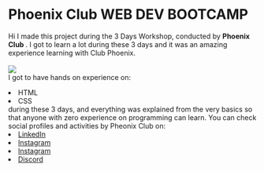 # Phoenix Club WEB DEV BOOTCAMP
Hi I made this project during the 3 Days Workshop, conducted by <b> Phoenix Club
</b>.
I got to learn a lot during these 3 days and it was an amazing experience learning with Club Phoenix.
<br><br>
<img src="(https://user-images.githubusercontent.com/59494745/160250627-85432229-147a-4326-90b8-21e51ab9fa76.jpeg)
"> </a>
<br>I got to have hands on experience on:
<li>HTML
<li>CSS
<br>during these 3 days, and everything was explained from the very basics so that
anyone with zero experience on programming can learn.
You can check social profiles and activities by Pheonix Club on:
<li><a href=
"https://www.linkedin.com/company/lj-phoenix/">LinkedIn</a>
<li><a href=
"https://www.instagram.com/shape.ai/?hl=en">Instagram</a>
<li><a
href=
"https://www.instagram.com/_lj_phoenix_/">Instagram</a>
<li><a href=
"https://discord.com/invite/AV8gGvGwFc">Discord</a>
